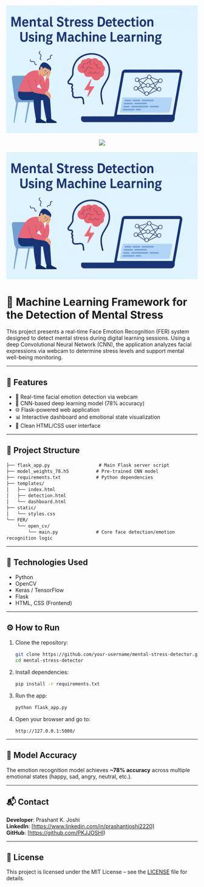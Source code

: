 ![Mental Stress Detection Banner](static/banner.png)

<p align="center">
  <img src="https://media.giphy.com/media/IddXDdaLrhFjY/giphy.gif" width="500"/>
</p>

![Mental Stress Detection Banner](static/banner.png)
# 🧠 Machine Learning Framework for the Detection of Mental Stress

This project presents a real-time Face Emotion Recognition (FER) system designed to detect mental stress during digital learning sessions. Using a deep Convolutional Neural Network (CNN), the application analyzes facial expressions via webcam to determine stress levels and support mental well-being monitoring.

---

## 🚀 Features

- 🎥 Real-time facial emotion detection via webcam
- 🧠 CNN-based deep learning model (78% accuracy)
- 🌐 Flask-powered web application
- 📊 Interactive dashboard and emotional state visualization
- 🎨 Clean HTML/CSS user interface

---

## 📁 Project Structure

```
├── flask_app.py                  # Main Flask server script
├── model_weights_78.h5          # Pre-trained CNN model
├── requirements.txt             # Python dependencies
├── templates/
│   ├── index.html
│   ├── detection.html
│   └── dashboard.html
├── static/
│   └── styles.css
└── FER/
    └── open_cv/
        └── main.py              # Core face detection/emotion recognition logic
```

---

## 🧰 Technologies Used

- Python
- OpenCV
- Keras / TensorFlow
- Flask
- HTML, CSS (Frontend)

---

## ⚙️ How to Run

1. Clone the repository:
   ```bash
   git clone https://github.com/your-username/mental-stress-detector.git
   cd mental-stress-detector
   ```

2. Install dependencies:
   ```bash
   pip install -r requirements.txt
   ```

3. Run the app:
   ```bash
   python flask_app.py
   ```

4. Open your browser and go to:
   ```
   http://127.0.0.1:5000/
   ```

---

## 🎯 Model Accuracy

The emotion recognition model achieves **~78% accuracy** across multiple emotional states (happy, sad, angry, neutral, etc.).

---

## 📬 Contact

**Developer**: Prashant K. Joshi  
**LinkedIn**: [https://www.linkedin.com/in/prashantjoshi2220]  
**GitHub**: [https://github.com/PKJJOSHI)

---

## 📌 License

This project is licensed under the MIT License – see the [LICENSE](LICENSE) file for details.
